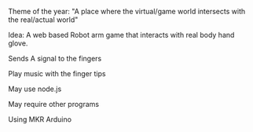  Theme of the year: "A place where the virtual/game world intersects with the real/actual world"
 
Idea: A web based Robot arm game that interacts with real body hand glove. 

Sends A signal to the fingers

Play music with the finger tips

May use node.js

May require other programs

Using MKR Arduino 

